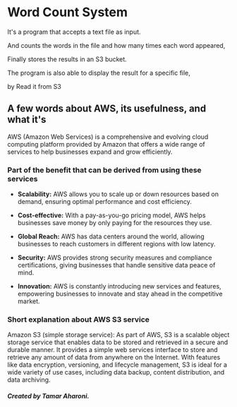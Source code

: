 # Word Count System

It's a program that accepts a text file as input.

And counts the words in the file and how many times each word appeared,

Finally stores the results in an S3 bucket.

The program is also able to display the result for a specific file,

by Read it from S3

## A few words about AWS, its usefulness, and what it's

AWS (Amazon Web Services) is a comprehensive and evolving cloud computing platform provided by Amazon that offers a wide range of services to help businesses expand and grow efficiently.

### Part of the benefit that can be derived from using these services
- **Scalability:** AWS allows you to scale up or down resources based on demand, ensuring optimal performance and cost efficiency.
   
- **Cost-effective:** With a pay-as-you-go pricing model, AWS helps businesses save money by only paying for the resources they use.

- **Global Reach:** AWS has data centers around the world, allowing businesses to reach customers in different regions with low latency.

- **Security:** AWS provides strong security measures and compliance certifications, giving businesses that handle sensitive data peace of mind.

- **Innovation:** AWS is constantly introducing new services and features, empowering businesses to innovate and stay ahead in the competitive market.

 ### Short explanation about AWS S3 service

 Amazon S3 (simple storage service):
 As part of AWS, S3 is a scalable object storage service that enables data to be stored and retrieved in a secure and durable manner. It provides a simple web services interface to store and retrieve any amount 
 of data from anywhere on the Internet. With features like data encryption, versioning, and lifecycle management, S3 is ideal for a wide variety of use cases, including data backup, content distribution, and data 
 archiving.
 ##### Created by Tamar Aharoni.
